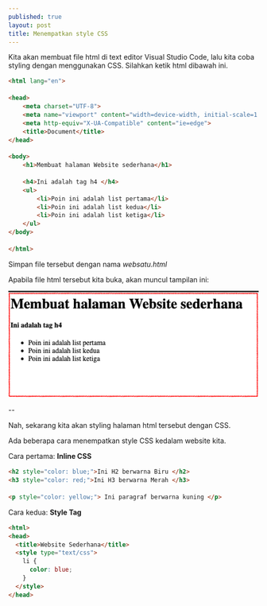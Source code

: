 ```yaml
---
published: true
layout: post
title: Menempatkan style CSS
---
```


Kita akan membuat file html di text editor Visual Studio Code, lalu kita coba styling dengan menggunakan CSS. Silahkan ketik html dibawah ini. 

```html
<html lang="en">

<head>
    <meta charset="UTF-8">
    <meta name="viewport" content="width=device-width, initial-scale=1.0">
    <meta http-equiv="X-UA-Compatible" content="ie=edge">
    <title>Document</title>
</head>

<body>
    <h1>Membuat halaman Website sederhana</h1>

    <h4>Ini adalah tag h4 </h4>
    <ul>
        <li>Poin ini adalah list pertama</li>
        <li>Poin ini adalah list kedua</li>
        <li>Poin ini adalah list ketiga</li>
    </ul>
</body>

</html>
```
Simpan file tersebut dengan nama _websatu.html_

Apabila file html tersebut kita buka, akan muncul tampilan ini:

![File websatu.html](/images/Screen%20Shot%202019-04-01%20at%2014.24.24.png "File websatu.html")


--

Nah, sekarang kita akan styling halaman html tersebut dengan CSS.

Ada beberapa cara menempatkan style CSS kedalam website kita. 

Cara pertama:
**Inline CSS**

```html
<h2 style="color: blue;">Ini H2 berwarna Biru </h2>
<h3 style="color: red;">Ini H3 berwarna Merah </h3>

<p style="color: yellow;"> Ini paragraf berwarna kuning </p>
```

Cara kedua:
**Style Tag**

```html
<html>
<head>
  <title>Website Sederhana</title>
  <style type="text/css">
    li {
      color: blue;
    }
  </style>
</head>
```
